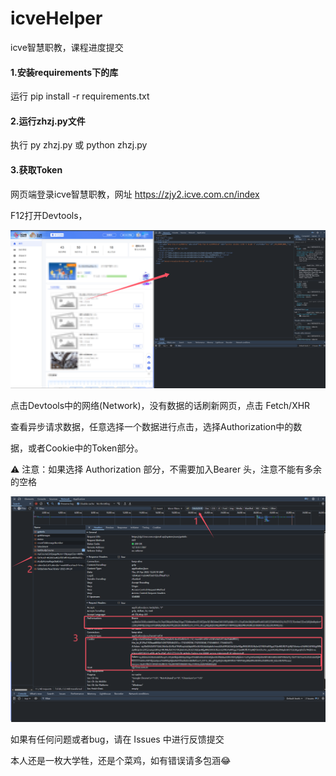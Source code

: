 # icveHelper
icve智慧职教，课程进度提交



#### 1.安装requirements下的库

运行  pip install -r requirements.txt







#### 2.运行zhzj.py文件

执行 py zhzj.py  或  python zhzj.py







#### 3.获取Token

网页端登录icve智慧职教，网址 https://zjy2.icve.com.cn/index

F12打开Devtools，

![截图](img/1.png)





点击Devtools中的网络(Network)，没有数据的话刷新网页，点击 Fetch/XHR

查看异步请求数据，任意选择一个数据进行点击，选择Authorization中的数

据，或者Cookie中的Token部分。

⚠ 注意：如果选择 Authorization 部分，不需要加入Bearer 头，注意不能有多余的空格

![截图](img/2.png)



如果有任何问题或者bug，请在 Issues 中进行反馈提交

本人还是一枚大学牲，还是个菜鸡，如有错误请多包涵😂